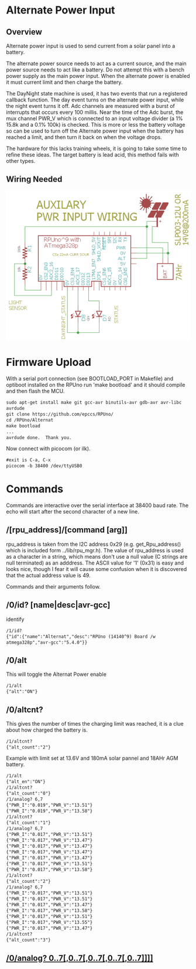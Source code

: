 # Alternate Power Input

## Overview

Alternate power input is used to send current from a solar panel into a battery. 

The alternate power source needs to act as a current source, and the main power source needs to act like a battery. Do not attempt this with a bench power supply as the main power input. When the alternate power is enabled it must current limit and then charge the battery.

The DayNight state machine is used, it has two events that run a registered callback function. The day event turns on the alternate power input, while the night event turns it off. Adc channels are measured with a burst of interrupts that occurs every 100 millis. Near the time of the Adc burst, the mux channel PWR_V which is connected to an input voltage divider (a 1% 15.8k and a 0.1% 100k) is checked. This is more or less the battery voltage so can be used to turn off the Alternate power input when the battery has reached a limit, and then turn it back on when the voltage drops.

The hardware for this lacks training wheels, it is going to take some time to refine these ideas. The target battery is lead acid, this method fails with other types. 


## Wiring Needed

![Wiring](./Setup/AuxilaryWiring.png)


# Firmware Upload

With a serial port connection (see BOOTLOAD_PORT in Makefile) and optiboot installed on the RPUno run 'make bootload' and it should compile and then flash the MCU.

``` 
sudo apt-get install make git gcc-avr binutils-avr gdb-avr avr-libc avrdude
git clone https://github.com/epccs/RPUno/
cd /RPUno/Alternat
make bootload
...
avrdude done.  Thank you.
``` 

Now connect with picocom (or ilk).

``` 
#exit is C-a, C-x
picocom -b 38400 /dev/ttyUSB0
``` 

# Commands

Commands are interactive over the serial interface at 38400 baud rate. The echo will start after the second character of a new line. 


## /\[rpu_address\]/\[command \[arg\]\]

rpu_address is taken from the I2C address 0x29 (e.g. get_Rpu_address() which is included form ../lib/rpu_mgr.h). The value of rpu_address is used as a character in a string, which means don't use a null value (C strings are null terminated) as an adddress. The ASCII value for '1' (0x31) is easy and looks nice, though I fear it will cause some confusion when it is discovered that the actual address value is 49.

Commands and their arguments follow.


## /0/id? \[name|desc|avr-gcc\]

identify 

``` 
/1/id?
{"id":{"name":"Alternat","desc":"RPUno (14140^9) Board /w atmega328p","avr-gcc":"5.4.0"}}
```

##  /0/alt

This will toggle the Alternat Power enable

``` 
/1/alt
{"alt":"ON"}
```

##  /0/altcnt?

This gives the number of times the charging limit was reached, it is a clue about how charged the battery is.

``` 
/1/altcnt?
{"alt_count":"2"}
``` 

Example with limit set at 13.6V and 180mA solar pannel and 18AHr AGM battery. 

``` 
/1/alt
{"alt_en":"ON"}
/1/altcnt?
{"alt_count":"0"}
/1/analog? 6,7
{"PWR_I":"0.019","PWR_V":"13.51"}
{"PWR_I":"0.019","PWR_V":"13.58"}
/1/altcnt?
{"alt_count":"1"}
/1/analog? 6,7
{"PWR_I":"0.017","PWR_V":"13.51"}
{"PWR_I":"0.017","PWR_V":"13.47"}
{"PWR_I":"0.017","PWR_V":"13.47"}
{"PWR_I":"0.017","PWR_V":"13.47"}
{"PWR_I":"0.017","PWR_V":"13.47"}
{"PWR_I":"0.017","PWR_V":"13.51"}
{"PWR_I":"0.017","PWR_V":"13.58"}
/1/altcnt?
{"alt_count":"2"}
/1/analog? 6,7
{"PWR_I":"0.017","PWR_V":"13.51"}
{"PWR_I":"0.017","PWR_V":"13.51"}
{"PWR_I":"0.017","PWR_V":"13.47"}
{"PWR_I":"0.017","PWR_V":"13.58"}
{"PWR_I":"0.017","PWR_V":"13.51"}
{"PWR_I":"0.017","PWR_V":"13.55"}
{"PWR_I":"0.017","PWR_V":"13.47"}
/1/altcnt?
{"alt_count":"3"}
```


## [/0/analog? 0..7\[,0..7\[,0..7\[,0..7\[,0..7\]\]\]\]](../Adc#0analog-0707070707)
